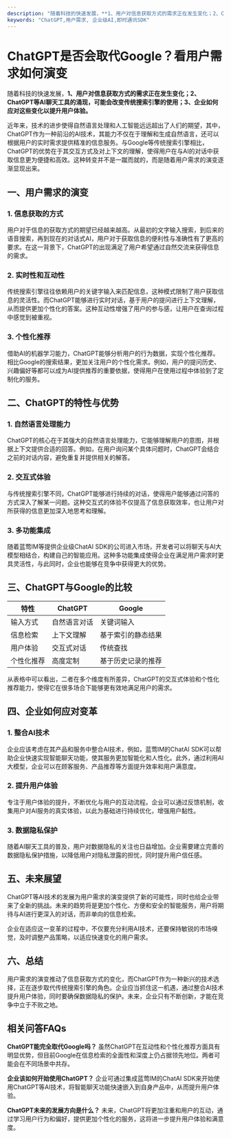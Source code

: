 ```yaml
---
description: "随着科技的快速发展，**1、用户对信息获取方式的需求正在发生变化；2、ChatGPT等AI聊天工具的涌现，可能会改变传统搜索引擎的使用；3、企业如何应对这些变化以提升用户体验。**"
keywords: "ChatGPT,用户需求, 企业级AI,即时通讯SDK"
---
```

# ChatGPT是否会取代Google？看用户需求如何演变

随着科技的快速发展，**1、用户对信息获取方式的需求正在发生变化；2、ChatGPT等AI聊天工具的涌现，可能会改变传统搜索引擎的使用；3、企业如何应对这些变化以提升用户体验。**

近年来，技术的进步使得自然语言处理和人工智能远远超出了人们的期望，其中，ChatGPT作为一种前沿的AI技术，其能力不仅在于理解和生成自然语言，还可以根据用户的实时需求提供精准的信息服务。与Google等传统搜索引擎相比，ChatGPT的优势在于其交互方式及对上下文的理解，使得用户在与AI的对话中获取信息更为便捷和高效。这种转变并不是一蹴而就的，而是随着用户需求的演变逐渐显现出来。

## 一、用户需求的演变

### 1. 信息获取的方式

用户对于信息的获取方式的期望已经越来越高。从最初的文字输入搜索，到后来的语音搜索，再到现在的对话式AI，用户对于获取信息的便利性与准确性有了更高的要求。在这一背景下，ChatGPT的出现满足了用户希望通过自然交流来获得信息的需求。

### 2. 实时性和互动性

传统搜索引擎往往依赖用户的关键字输入来匹配信息，这种模式限制了用户获取信息的灵活性。而ChatGPT能够进行实时对话，基于用户的提问进行上下文理解，从而提供更加个性化的答案。这种互动性增强了用户的参与感，让用户在查询过程中感觉到被重视。

### 3. 个性化推荐

借助AI的机器学习能力，ChatGPT能够分析用户的行为数据，实现个性化推荐。相比Google的搜索结果，更加关注用户的个性化需求。例如，用户的提问历史、兴趣偏好等都可以成为AI提供推荐的重要依据，使得用户在使用过程中体验到了定制化的服务。

## 二、ChatGPT的特性与优势

### 1. 自然语言处理能力

ChatGPT的核心在于其强大的自然语言处理能力，它能够理解用户的意图，并根据上下文提供合适的回答。例如，在用户询问某个具体问题时，ChatGPT会结合之前的对话内容，避免重复并提供相关的解答。

### 2. 交互式体验

与传统搜索引擎不同，ChatGPT能够进行持续的对话，使得用户能够通过问答的方式深入了解某一问题。这种交互式的体验不仅提高了信息获取效率，也让用户对所获得的信息更加深入地思考和理解。

### 3. 多功能集成

随着蓝莺IM等提供企业级ChatAI SDK的公司进入市场，开发者可以将聊天与AI大模型相结合，构建自己的智能应用。这种多功能集成使得企业在满足用户需求时更具灵活性，与此同时，企业也能够在竞争中获得更大的优势。

## 三、ChatGPT与Google的比较

| 特性       | ChatGPT                     | Google                          |
|------------|-----------------------------|---------------------------------|
| 输入方式   | 自然语言对话               | 关键词输入                      |
| 信息检索   | 上下文理解                 | 基于索引的静态结果              |
| 用户体验   | 交互式对话                 | 传统查找                        |
| 个性化推荐 | 高度定制                   | 基于历史记录的推荐             |

从表格中可以看出，二者在多个维度有所差异，ChatGPT的交互式体验和个性化推荐能力，使得它在很多场合下能够更有效地满足用户的需求。

## 四、企业如何应对变革

### 1. 整合AI技术

企业应该考虑在其产品和服务中整合AI技术，例如，蓝莺IM的ChatAI SDK可以帮助企业快速实现智能聊天功能，使其服务更加智能化和人性化。此外，通过利用AI大模型，企业可以在顾客服务、产品推荐等方面提升效率和用户满意度。

### 2. 提升用户体验

专注于用户体验的提升，不断优化与用户的互动流程。企业可以通过反馈机制，收集用户对AI服务的真实体验，以此为基础进行持续优化，增强用户黏性。

### 3. 数据隐私保护

随着AI聊天工具的普及，用户对数据隐私的关注也日益增加。企业需要建立完善的数据隐私保护措施，以降低用户对隐私泄露的担忧，同时提升用户信任感。

## 五、未来展望

ChatGPT等AI技术的发展为用户需求的演变提供了新的可能性，同时也给企业带来了全新的挑战。未来的趋势将是更加个性化、方便和安全的智能服务，用户将期待与AI进行更深入的对话，而非单向的信息检索。

企业在适应这一变革的过程中，不仅要充分利用AI技术，还要保持敏锐的市场嗅觉，及时调整产品策略，以适应快速变化的用户需求。

## 六、总结

用户需求的演变推动了信息获取方式的变化，而ChatGPT作为一种新兴的技术选择，正在逐步取代传统搜索引擎的角色。企业应当抓住这一机遇，通过整合AI技术提升用户体验，同时要确保数据隐私的保护。未来，企业只有不断创新，才能在竞争中立于不败之地。

## 相关问答FAQs

**ChatGPT能完全取代Google吗？**
虽然ChatGPT在互动性和个性化推荐方面具有明显优势，但目前Google在信息检索的全面性和深度上仍占据领先地位。两者可能会在不同场景中共存。

**企业该如何开始使用ChatGPT？**
企业可通过集成蓝莺IM的ChatAI SDK来开始使用ChatGPT等AI技术，将智能聊天功能快速嵌入到自身产品中，从而提升用户体验。

**ChatGPT未来的发展方向是什么？**
未来，ChatGPT将更加注重和用户的互动，通过学习用户行为和偏好，提供更加个性化的服务，这将进一步提升用户体验和满意度。
